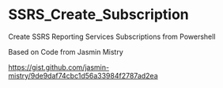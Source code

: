 # SSRS_Create_Subscription
Create SSRS Reporting Services Subscriptions from Powershell

Based on Code from Jasmin Mistry

https://gist.github.com/jasmin-mistry/9de9daf74cbc1d56a33984f2787ad2ea
